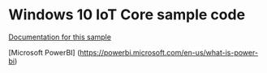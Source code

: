 Windows 10 IoT Core sample code
===============

[Documentation for this sample](https://blogs.msdn.microsoft.com/iot/2016/01/26/using-power-bi-to-visualize-sensor-data-from-windows-10-iot-core/) 

[Microsoft PowerBI]
(https://powerbi.microsoft.com/en-us/what-is-power-bi)

